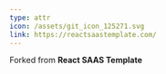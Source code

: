 ```yaml
---
type: attr
icon: /assets/git_icon_125271.svg
link: https://reactsaastemplate.com/
---
```

Forked from **React SAAS Template**
